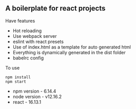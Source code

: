 ## A boilerplate for react projects

Have features

* Hot reloading
* Use webpack server
* eslint with react presets
* Use of index.html as a template for auto generated html
* Everything is dynamically generated in the dist folder
* babelrc config

To use

```
npm install
npm start
```

* npm version - 6.14.4
* node version - v12.16.2
* react - 16.13.1
